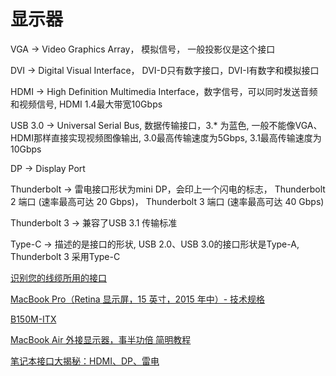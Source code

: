 # 显示器

VGA -> Video Graphics Array， 模拟信号， 一般投影仪是这个接口

DVI -> Digital Visual Interface， DVI-D只有数字接口，DVI-I有数字和模拟接口

HDMI -> High Definition Multimedia Interface，数字信号，可以同时发送音频和视频信号, HDMI 1.4最大带宽10Gbps

USB 3.0 -> Universal Serial Bus, 数据传输接口，3.* 为蓝色, 一般不能像VGA、HDMI那样直接实现视频图像输出, 3.0最高传输速度为5Gbps, 3.1最高传输速度为10Gbps

DP -> Display Port

Thunderbolt -> 雷电接口形状为mini DP，会印上一个闪电的标志， Thunderbolt 2 端口 (速率最高可达 20 Gbps)， Thunderbolt 3 端口 (速率最高可达 40 Gbps)

Thunderbolt 3 -> 兼容了USB 3.1 传输标准

Type-C -> 描述的是接口的形状, USB 2.0、USB 3.0的接口形状是Type-A, Thunderbolt 3 采用Type-C

[识别您的线缆所用的接口](https://support.apple.com/zh-cn/HT207443)

[MacBook Pro（Retina 显示屏，15 英寸，2015 年中）- 技术规格](https://support.apple.com/kb/SP719?viewlocale=zh_CN&locale=zh_CN)

[B150M-ITX](http://www.asrock.com/mb/Intel/B150M-ITX/index.cn.asp)

[MacBook Air 外接显示器，事半功倍 简明教程](https://www.jianshu.com/p/493c65f6d070)

[笔记本接口大揭秘：HDMI、DP、雷电](http://www.leikeji.com/article/13897)